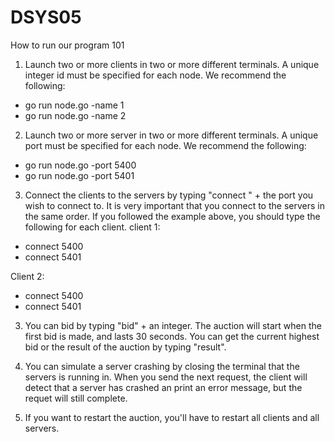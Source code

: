 # DSYS05
How to run our program 101

1. Launch two or more clients in two or more different terminals. A unique integer id 
must be specified for each node. We recommend the following:
- go run node.go -name 1
- go run node.go -name 2

2. Launch two or more server in two or more different terminals. A unique port 
must be specified for each node. We recommend the following:
- go run node.go -port 5400
- go run node.go -port 5401

3. Connect the clients to the servers by typing "connect " + the port you wish to connect to. It is very important that you connect to the servers in the same order. If you followed the example above,
you should type the following for each client.
client 1:
- connect 5400
- connect 5401

Client 2:
- connect 5400
- connect 5401

3. You can bid by typing "bid" + an integer. The auction will start when the first bid is made, and lasts 30 seconds. You can get the current highest bid or the result of the auction by typing "result".

4. You can simulate a server crashing by closing the terminal that the servers is running in. When you send the next request, the client will detect that a server has crashed an print an error message, but the requet will still complete.

5. If you want to restart the auction, you'll have to restart all clients and all servers.
